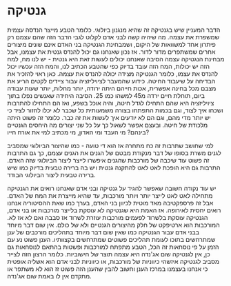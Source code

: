  גנטיקה
 =====
 
 הדבר המעניין שיש בגנטיקה זה שהיא מנגנון ביולוגי. כלומר הטבע מייצר הנדסה עצמית שמשפרת את עצמה. מה שיהיה קשה לבני אדם לקלוט לגבי הדבר הזה שהם עצמם רק פיתרון אחד למשוואות של היקום, ושמבחינת הגנטיקה בני האדם אינם שונים מיצורים אחרים שמשתפרים מדור לדור. אז נכון שאנחנו גם יכול להנדס גנטית את עצמנו, אבל מבחינת הנגטיקה עצמה הסיבה שאנחנו יכולים לעשות זאת היא גנטית - יש לנו מח, למח הזה יש יכולות, המח הזה עובד בדיוק כפי שהטבע הכתיב לנו, והמח הזה עכשיו יכול להנדס את עצמו, כלומר הגנטיקה מצידה יכולה להנדס את עצמה. כאן ראוי להזכיר את הבדיחה על שיעבוד החיטה. כידוע שהמעבר לציויליזציה עבור ציידים לקטים הריע את מצבם מכל בחינה אפשרית, אכות חייהם היתה ירודה, יותר מחלות, יותר שעות עבודה ביום, תוחלת חיים ירדה מ45 למשהו כמו 25. הסיבה היחידה שאנשים נפלו בתוך ציויליזציה היא שהם התחילו לגדל חיטה, והיה אוכל בשפע, ואז הם התחילו להתרבות ושכחו איך לצוד, וגם בכמות התפתחו בצורה משמעותית כל שכבר לא יכלו לחזור לציד כי יש יותר מדי מהם, וגם הם לא יודעים איך לעשות את זה כבר. כלומר זה פשוט היתה מלכודת של חיטה. ובעצם אפשר לשאול כך על כל שני יצורים מה היחסים הגנטיים בינהם? מי העבד ומי האדון, מי מכתיב למי את אורח חייו? 
 
 למי שחושב שתרבות זה כח מתחרה אז הוא די טועה - כמו שהיצור הביולוגי שמסביב לגנים משרת בסופו של דבר מנקודת מבטם של הגנים את הגנים עצמם, כך גם התרבות זה פשוט עוד שיכבה של מורכבות שהגנים איפשרו לייצר ליצור הביולוגי שזה האדם. התרבות גם היא הופכת לאט לאט להתקנה גנטית ויש בה ברירה טבעית בדיוק כמו שיש ברירה טבעית ליצור הביולוגי הבודד. 
 
יש עוד נקודה חשובה שאפשר להגיד על גנטיקה ובני אדם שאנחנו רואים את הגנטיקה מתחילה לאט לאט לייצר יותר ויותר מורכבות, עד שהיא מייצרת את המח של האדם. אבל זה פרספקטיבה מאד מוטית לכיוון בני האדם, בערך כמו שאת ההסיטוריה אנחנו רואים יחסית לאירופה. אז האמת היא שגנטיקה לא עוסקת בלייצר מורכבות או בני אדם, הגנטיקה עוסקת בלשרוד לפעמים מורכבות עוזרת לשרוד אז סבבה ואם לא אז לא. המורכבות הוא ארטיפקט של חלק מהיצורים הגנטיים ולא של כולם. אין שום דבר מיוחד בבני אדם עבור הגנטיקה כמו שאין שום דבר מיוחד בתהליכים מורכבים של ענן שמתרחשים בתוכו לעומת תהליכים פשוטים שמתרחשים בקצוותיו. הענן פשוט נע עם הזמן על פי נוסחאות זה הכל, הטבע מתפתח למורכבות ופשטות בהתאם לנוסחאות גם כן, אין לגנטיקה שום אג'נדה היא עצמה תוצר של חישוביות. כלומר הרצון הזה לצייר מסביב לגנטיקה איזשהי כיווניות של מורכבות, או כיווניות לבני אדם הוא אשליה אופטית כי אנחנו בעצמנו במרכז הענן וחשוב להבין שהענן הזה פשוט זז הוא לא משתפר או מתקדם אין לו באמת שום אג'נדה. 
 
